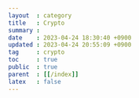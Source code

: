 ```yaml
---
layout  : category
title   : Crypto
summary : 
date    : 2023-04-24 18:30:40 +0900
updated : 2023-04-24 20:55:09 +0900
tag     : crypto
toc     : true
public  : true
parent  : [[/index]]
latex   : false
---
```


